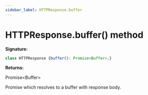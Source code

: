 ```yaml
---
sidebar_label: HTTPResponse.buffer
---
```

# HTTPResponse.buffer() method

**Signature:**

```typescript
class HTTPResponse {buffer(): Promise<Buffer>;}
```
**Returns:**

Promise&lt;Buffer&gt;

Promise which resolves to a buffer with response body.

